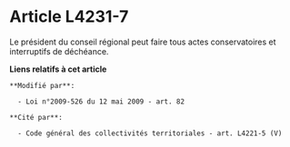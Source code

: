 # Article L4231-7

Le président du conseil régional peut faire tous actes conservatoires et interruptifs de déchéance.

**Liens relatifs à cet article**

	**Modifié par**:

	  - Loi n°2009-526 du 12 mai 2009 - art. 82

	**Cité par**:

	  - Code général des collectivités territoriales - art. L4221-5 (V)
